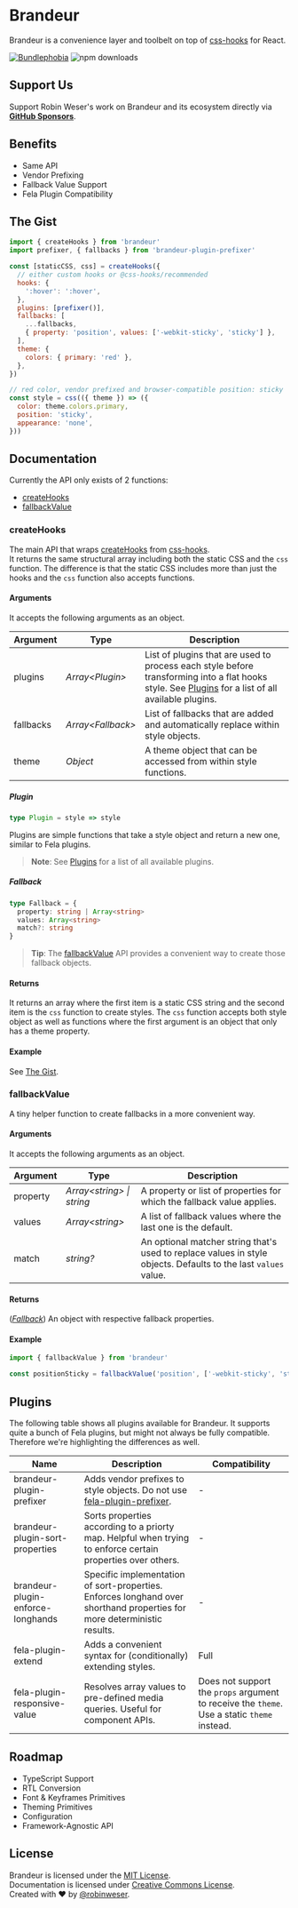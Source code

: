 # Brandeur

Brandeur is a convenience layer and toolbelt on top of [css-hooks](https://css-hooks.com) for React.

<a href="https://bundlephobia.com/result?p=brandeur@latest"><img alt="Bundlephobia" src="https://img.shields.io/bundlephobia/minzip/brandeur.svg"></a> <img alt="npm downloads" src="https://img.shields.io/npm/dm/brandeur.svg">

## Support Us

Support Robin Weser's work on Brandeur and its ecosystem directly via [**GitHub Sponsors**](https://github.com/sponsors/robinweser).

## Benefits

- Same API
- Vendor Prefixing
- Fallback Value Support
- Fela Plugin Compatibility

## The Gist

```javascript
import { createHooks } from 'brandeur'
import prefixer, { fallbacks } from 'brandeur-plugin-prefixer'

const [staticCSS, css] = createHooks({
  // either custom hooks or @css-hooks/recommended
  hooks: {
    ':hover': ':hover',
  },
  plugins: [prefixer()],
  fallbacks: [
    ...fallbacks,
    { property: 'position', values: ['-webkit-sticky', 'sticky'] },
  ],
  theme: {
    colors: { primary: 'red' },
  },
})

// red color, vendor prefixed and browser-compatible position: sticky
const style = css(({ theme }) => ({
  color: theme.colors.primary,
  position: 'sticky',
  appearance: 'none',
}))
```

## Documentation

Currently the API only exists of 2 functions:

- [createHooks](#createhooks)
- [fallbackValue](#fallbackValue)

### createHooks

The main API that wraps [createHooks](https://css-hooks.com/docs/react/api) from [css-hooks](https://css-hooks.com).<br />
It returns the same structural array including both the static CSS and the `css` function. The difference is that the static CSS includes more than just the hooks and the `css` function also accepts functions.

#### Arguments

It accepts the following arguments as an object.

| Argument  | Type               | Description                                                                                                                                                   |
| --------- | ------------------ | ------------------------------------------------------------------------------------------------------------------------------------------------------------- |
| plugins   | _Array\<Plugin>_   | List of plugins that are used to process each style before transforming into a flat hooks style. See [Plugins](#plugins) for a list of all available plugins. |
| fallbacks | _Array\<Fallback>_ | List of fallbacks that are added and automatically replace within style objects.                                                                              |
| theme     | _Object_           | A theme object that can be accessed from within style functions.                                                                                              |

##### Plugin

```ts
type Plugin = style => style
```

Plugins are simple functions that take a style object and return a new one, similar to Fela plugins.

> **Note**: See [Plugins](#plugins) for a list of all available plugins.

##### Fallback

```ts
type Fallback = {
  property: string | Array<string>
  values: Array<string>
  match?: string
}
```

> **Tip**: The [fallbackValue](#fallbackvalue) API provides a convenient way to create those fallback objects.

#### Returns

It returns an array where the first item is a static CSS string and the second item is the `css` function to create styles. The `css` function accepts both style object as well as functions where the first argument is an object that only has a theme property.

#### Example

See [The Gist](#the-gist).

### fallbackValue

A tiny helper function to create fallbacks in a more convenient way.

#### Arguments

It accepts the following arguments as an object.

| Argument | Type                       | Description                                                                                                     |
| -------- | -------------------------- | --------------------------------------------------------------------------------------------------------------- |
| property | _Array\<string> \| string_ | A property or list of properties for which the fallback value applies.                                          |
| values   | _Array\<string>_           | A list of fallback values where the last one is the default.                                                    |
| match    | _string?_                  | An optional matcher string that's used to replace values in style objects. Defaults to the last `values` value. |

#### Returns

(_[Fallback](#fallback)_) An object with respective fallback properties.

#### Example

```js
import { fallbackValue } from 'brandeur'

const positionSticky = fallbackValue('position', ['-webkit-sticky', 'sticky'])
```

## Plugins

The following table shows all plugins available for Brandeur. It supports quite a bunch of Fela plugins, but might not always be fully compatible. Therefore we're highlighting the differences as well.

| Name                              | Description                                                                                                             | Compatibility                                                                               |
| --------------------------------- | ----------------------------------------------------------------------------------------------------------------------- | ------------------------------------------------------------------------------------------- |
| brandeur-plugin-prefixer          | Adds vendor prefixes to style objects. Do not use [fela-plugin-prefixer]().                                             | -                                                                                           |
| brandeur-plugin-sort-properties   | Sorts properties according to a priorty map. Helpful when trying to enforce certain properties over others.             | -                                                                                           |
| brandeur-plugin-enforce-longhands | Specific implementation of sort-properties. Enforces longhand over shorthand properties for more deterministic results. | -                                                                                           |
| fela-plugin-extend                | Adds a convenient syntax for (conditionally) extending styles.                                                          | Full                                                                                        |
| fela-plugin-responsive-value      | Resolves array values to pre-defined media queries. Useful for component APIs.                                          | Does not support the `props` argument to receive the `theme`. Use a static `theme` instead. |

## Roadmap

- TypeScript Support
- RTL Conversion
- Font & Keyframes Primitives
- Theming Primitives
- Configuration
- Framework-Agnostic API

## License

Brandeur is licensed under the [MIT License](http://opensource.org/licenses/MIT).<br>
Documentation is licensed under [Creative Commons License](http://creativecommons.org/licenses/by/4.0/).<br>
Created with ♥ by [@robinweser](https://weser.io).
